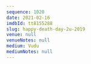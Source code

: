 ```yaml
---
sequence: 1020
date: 2021-02-16
imdbId: tt8155288
slug: happy-death-day-2u-2019
venue: null
venueNotes: null
medium: Vudu
mediumNotes: null
---
```

